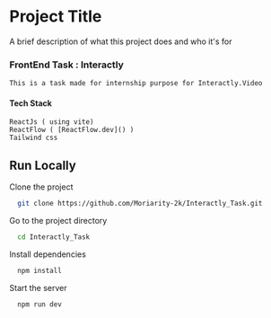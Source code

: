
# Project Title

A brief description of what this project does and who it's for


### FrontEnd Task : Interactly 

    This is a task made for internship purpose for Interactly.Video

#### Tech Stack
    ReactJs ( using vite) 
    ReactFlow ( [ReactFlow.dev]() )
    Tailwind css 

## Run Locally

Clone the project

```bash
  git clone https://github.com/Moriarity-2k/Interactly_Task.git
```

Go to the project directory

```bash
  cd Interactly_Task
```

Install dependencies

```bash
  npm install
```

Start the server

```bash
  npm run dev
```

